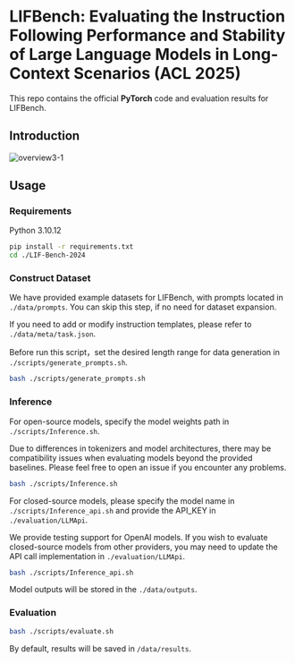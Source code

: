 # LIFBench: Evaluating the Instruction Following Performance and Stability of Large Language Models in Long-Context Scenarios (ACL 2025)

This repo contains the official **PyTorch** code and evaluation results for LIFBench.

## Introduction

![overview3-1](assets/overview3-1.png)


## Usage

### Requirements

Python 3.10.12

```bash
pip install -r requirements.txt
cd ./LIF-Bench-2024
```

### Construct Dataset

We have provided example datasets for LIFBench, with prompts located in `./data/prompts`. You can skip this step, if no need for dataset expansion.

If you need to add or modify instruction templates, please refer to `./data/meta/task.json`.

Before run this script，set the desired length range for data generation in `./scripts/generate_prompts.sh`.

```bash
bash ./scripts/generate_prompts.sh
```

### Inference

For open-source models, specify the model weights path in `./scripts/Inference.sh`.

Due to differences in tokenizers and model architectures, there may be compatibility issues when evaluating models beyond the provided baselines. Please feel free to open an issue if you encounter any problems.

```bash
bash ./scripts/Inference.sh
```

For closed-source models, please specify the model name in `./scripts/Inference_api.sh` and provide the API_KEY in `./evaluation/LLMApi`.

We provide testing support for OpenAI models. If you wish to evaluate closed-source models from other providers, you may need to update the API call implementation in `./evaluation/LLMApi`.

```bash
bash ./scripts/Inference_api.sh
```


Model outputs will be stored in the `./data/outputs`.

### Evaluation

```bash
bash ./scripts/evaluate.sh
```

By default, results will be saved in `/data/results`.

